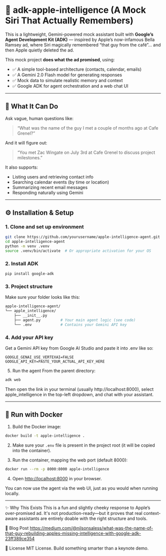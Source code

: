 # 🍎 adk-apple-intelligence (A Mock Siri That Actually Remembers)

This is a lightweight, Gemini-powered mock assistant built with **Google’s Agent Development Kit (ADK)** — inspired by Apple’s now-infamous Bella Ramsey ad, where Siri magically remembered “that guy from the café”… and then Apple quietly deleted the ad.

This mock project **does what the ad promised**, using:

- ✅ A simple tool-based architecture (contacts, calendar, emails)
- ✅ A Gemini 2.0 Flash model for generating responses
- ✅ Mock data to simulate realistic memory and context
- ✅ Google ADK for agent orchestration and a web chat UI

---

## 🧠 What It Can Do

Ask vague, human questions like:

> “What was the name of the guy I met a couple of months ago at Cafe Grenel?”

And it will figure out:

> “You met Zac Wingate on July 3rd at Cafe Grenel to discuss project milestones.”

It also supports:

- Listing users and retrieving contact info
- Searching calendar events (by time or location)
- Summarizing recent email messages
- Responding naturally using Gemini

---

## ⚙️ Installation & Setup

### 1. Clone and set up environment

```bash
git clone https://github.com/yourusername/apple-intelligence-agent.git
cd apple-intelligence-agent
python -m venv .venv
source .venv/bin/activate  # Or appropriate activation for your OS
```

### 2. Install ADK
```bash
pip install google-adk
```

### 3. Project structure
Make sure your folder looks like this:

```bash
apple-intelligence-agent/
└── apple_intelligence/
    ├── __init__.py
    ├── agent.py         # Your main agent logic (see code)
    └── .env             # Contains your Gemini API key
```

### 4. Add your API key
Get a Gemini API key from Google AI Studio and paste it into .env like so:

```env
GOOGLE_GENAI_USE_VERTEXAI=FALSE
GOOGLE_API_KEY=PASTE_YOUR_ACTUAL_API_KEY_HERE
```

5. Run the agent
From the parent directory:

```bash
adk web
```

Then open the link in your terminal (usually http://localhost:8000), select apple_intelligence in the top-left dropdown, and chat with your assistant.

---

## 🐳 Run with Docker

1. Build the Docker image:

```bash
docker build -t apple-intelligence .
```

2. Make sure your `.env` file is present in the project root (it will be copied into the container).

3. Run the container, mapping the web port (default 8000):

```bash
docker run --rm -p 8000:8000 apple-intelligence
```

4. Open [http://localhost:8000](http://localhost:8000) in your browser.

You can now use the agent via the web UI, just as you would when running locally.

---

✨ Why This Exists
This is a fun and slightly cheeky response to Apple’s over-promised ad. It's not production-ready—but it proves that real context-aware assistants are entirely doable with the right structure and tools.


📖 Blog Post
https://medium.com/@nilsonsaless/what-was-the-name-of-that-guy-rebuilding-apples-missing-intelligence-with-google-adk-23ff389ce354


🧩 License
MIT License. Build something smarter than a keynote demo.
